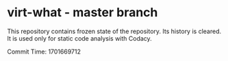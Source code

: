 # virt-what - master branch

This repository contains frozen state of the repository.
Its history is cleared. It is used only for static code
analysis with Codacy.

Commit Time: 1701669712